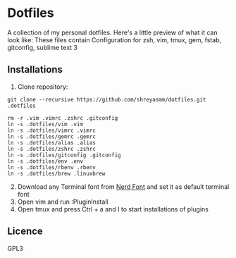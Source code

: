 # Dotfiles
A collection of my personal dotfiles. Here's a little preview of what it can look like:
These files contain Configuration for zsh, vim, tmux, gem, fstab, gitconfig, sublime text 3

## Installations
1. Clone repository:

````
git clone --recursive https://github.com/shreyasmm/dotfiles.git .dotfiles
````

````
rm -r .vim .vimrc .zshrc .gitconfig
ln -s .dotfiles/vim .vim
ln -s .dotfiles/vimrc .vimrc
ln -s .dotfiles/gemrc .gemrc
ln -s .dotfiles/alias .alias
ln -s .dotfiles/zshrc .zshrc
ln -s .dotfiles/gitconfig .gitconfig
ln -s .dotfiles/env .env
ln -s .dotfiles/rbenv .rbenv
ln -s .dotfiles/brew .linuxbrew 
````
2. Download any Terminal font from [Nerd Font](https://github.com/ryanoasis/nerd-fonts) and set it as default terminal font
3. Open vim and run :PluginInstall
4. Open tmux and press Ctrl + a and I to start installations of plugins

## Licence
GPL3
